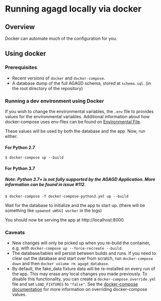 # Running agagd locally via docker

## Overview

Docker can automate much of the configuration for you.


## Using docker

### Prerequisites

* Recent versions of `docker` and `docker-compose`.
* A database dump of the full AGAGD schema, stored at `schema.sql`. (in the root directory of the repository)

### Running a dev environment using Docker

If you wish to change the environmental variables, the `.env` file to provides values for the environmental variables. Additional information about how docker-compose uses env-files can be found on [Environmental File](https://docs.docker.com/compose/env-file/).

These values will be used by both the database and the app. Now, run either:

#### For Python 2.7

~~~
$ docker-compose up --build
~~~

#### For Python 3.7

##### Note: Python 3.7+ is not fully supported by the AGAGD Application. More information can be found in issue #112.

~~~
$ docker-compose -f docker-compose-python3.yml up --build
~~~

Wait for the database to initialize and the app to start up. (there will be something like `spawned uWSGI worker` in the logs)

You should now be serving the app at http://localhost:8000.


### Caveats

* New changes will only be picked up when you re-build the container, e.g. with `docker-compose up --force-recreate --build`.
* The database/tables will persist between builds and runs. If you need to clear out the database and start over from scratch, run `docker-compose down` and then `docker volume rm agagd_database`.
* By default, the fake_data fixture data will be re-installed on every run of the app. This may erase any local changes you made previously. To disable this functionality, you can create a `docker-compose.override.yml` file and set `LOAD_FIXTURES` to `"false"`. See the [docker-compose documentation](https://docs.docker.com/compose/extends/#understanding-multiple-compose-files) for more information on overriding docker-compose values.
